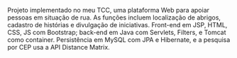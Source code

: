 Projeto implementado no meu TCC, uma plataforma Web para apoiar pessoas em situação de rua. As funções incluem localização de abrigos, cadastro de histórias e divulgação de iniciativas. Front-end em JSP, HTML, CSS, JS com Bootstrap; back-end em Java com Servlets, Filters, e Tomcat como container. Persistência em MySQL com JPA e Hibernate, e a pesquisa por CEP usa a API Distance Matrix.
